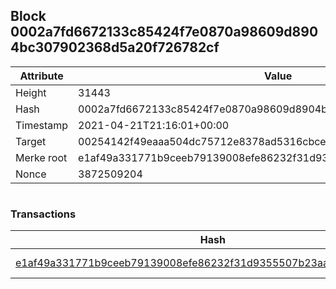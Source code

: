 ## Block 0002a7fd6672133c85424f7e0870a98609d8904bc307902368d5a20f726782cf

Attribute | Value
--- | ---
Height | 31443
Hash | 0002a7fd6672133c85424f7e0870a98609d8904bc307902368d5a20f726782cf
Timestamp | 2021-04-21T21:16:01+00:00
Target | 00254142f49eaaa504dc75712e8378ad5316cbcead634704b3734b6271167cc4
Merke root | e1af49a331771b9ceeb79139008efe86232f31d9355507b23aa3a4d49698ee14
Nonce | 3872509204

```

```

### Transactions

Hash | Amount
--- | ---
[e1af49a331771b9ceeb79139008efe86232f31d9355507b23aa3a4d49698ee14](e1af49a331771b9ceeb79139008efe86232f31d9355507b23aa3a4d49698ee14.md) | 10.00000000 SKEPTI 
